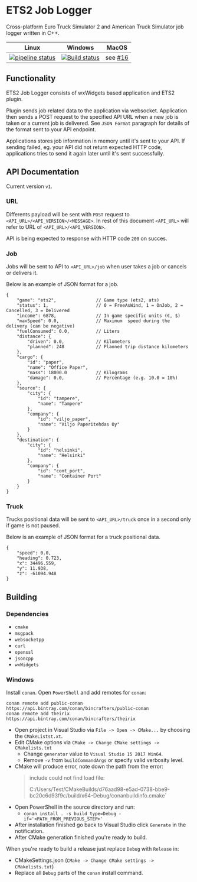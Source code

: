 # ETS2 Job Logger

Cross-platform Euro Truck Simulator 2 and American Truck Simulator job logger
written in C++.

| Linux | Windows | MacOS |
| ----- | ------- | ----- |
| [![pipeline status](https://gitlab.com/Lihis/ets2-job-logger/badges/master/pipeline.svg)](https://gitlab.com/Lihis/ets2-job-logger/commits/master) | [![Build status](https://ci.appveyor.com/api/projects/status/ev7ijqvsoclm84v4/branch/master?svg=true)](https://ci.appveyor.com/project/Lihis/ets2-job-logger/branch/master) | see [#16](https://github.com/Lihis/ets2-job-logger/issues/16) |

## Functionality

ETS2 Job Logger consists of wxWidgets based application and ETS2 plugin.

Plugin sends job related data to the application via websocket. Application then
sends a POST request to the specified API URL when a new job is taken or a
current job is delivered. See `JSON Format` paragraph for details of the format
sent to your API endpoint.

Applications stores job information in memory until it's sent to your API. If
sending failed, eg. your API did not return expected HTTP code, applications
tries to send it again later until it's sent successfully.

## API Documentation

Current version `v1`.

### URL

Differents payload will be sent with `POST` request to
`<API_URL>/<API_VERSION>/<MESSAGE>`. In rest of this document `<API_URL>` will
refer to URL of `<API_URL>/<API_VERSION>`.

API is being expected to response with HTTP code `200` on succes.

### Job

Jobs will be sent to API to `<API_URL>/job` when user takes a job or cancels
or delivers it.

Below is an example of JSON format for a job.

```
{
    "game": "ets2",               // Game type (ets2, ats)
    "status": 1,                  // 0 = FreeAsWind, 1 = OnJob, 2 = Cancelled, 3 = Delivered
    "income": 6878,               // In game specific units (€, $)
    "maxSpeed": 0.0,              // Maximum  speed during the delivery (can be negative)
    "fuelConsumed": 0.0,          // Liters
    "distance": {
        "driven": 0.0,            // Kilometers
        "planned": 248            // Planned trip distance kilometers
    },
    "cargo": {
        "id": "paper",
        "name": "Office Paper",
        "mass": 18000.0           // Kilograms
        "damage": 0.0,            // Percentage (e.g. 10.0 = 10%)
    },
    "source": {
        "city": {
            "id": "tampere",
            "name": "Tampere"
        },
        "company": {
            "id": "viljo_paper",
            "name": "Viljo Paperitehdas Oy"
        }
    },
    "destination": {
        "city": {
            "id": "helsinki",
            "name": "Helsinki"
        },
        "company": {
            "id": "cont_port",
            "name": "Container Port"
        }
    }
}

```

### Truck

Trucks positional data will be sent to `<API_URL>/truck` once in a second only
if game is not paused.

Below is an example of JSON format for a truck positional data.

```
{
    "speed": 0.0,
    "heading": 0.723,
    "x": 34496.559,
    "y": 11.938,
    "z": -61094.948
}

```

## Building

### Dependencies

- `cmake`
- `msgpack`
- `websocketpp`
- `curl`
- `openssl`
- `jsoncpp`
- `wxWidgets`

### Windows

Install `conan`. Open `PowerShell` and add remotes for `conan`:

```
conan remote add public-conan https://api.bintray.com/conan/bincrafters/public-conan
conan remote add theirix https://api.bintray.com/conan/bincrafters/theirix
```

- Open project in Visual Studio via `File -> Open -> CMake...` by choosing the
  `CMakeListst.xt`.
- Edit CMake options via `CMake -> Change CMake settings -> CMakelists.txt`
  - Change `generator` value to `Visual Studio 15 2017 Win64`.
  - Remove `-v` from `buildCommandArgs` or specify valid verbosity level.
- CMake will produce error, note down the path from the error:
  > include could not find load file:
  >
  > C:/Users/Test/CMakeBuilds/d76aad98-e5ad-0738-bbe9-bc20c6d93f9c/build/x64-Debug/conanbuildinfo.cmake`
- Open PowerShell in the source directory and run:
  - `conan install . -s build_type=Debug -if='<PATH_FROM_PREVIOUS_STEP>'`
- After installation finished go back to Visual Studio click `Generate` in the
  notification.
- After CMake generation finished you're ready to build.

When you're ready to build a release just replace `Debug` with `Release` in:
- CMakeSettings.json (`CMake -> Change CMake settings -> CMakelists.txt`)
- Replace all `Debug` parts of the `conan` install command.
